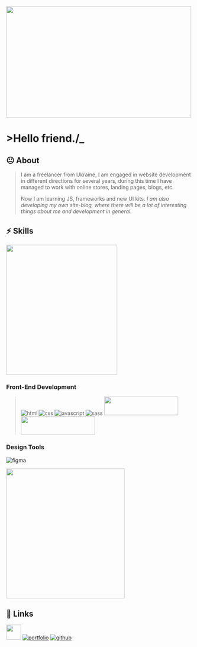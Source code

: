 
# <img src="https://media1.giphy.com/media/v1.Y2lkPTc5MGI3NjExNHlrcWNoM3h3a3J4ZXptcm83OGlrM2xvMHQyNTczbDF6OHo4NWljcSZlcD12MV9pbnRlcm5hbF9naWZfYnlfaWQmY3Q9Zw/RPwrO4b46mOdy/giphy.gif" width="500px" height="300px">
# >Hello friend./_

## 😐 About

> I am a freelancer from Ukraine, I am engaged in website development in
> different directions for several years, during this time I have
> managed to work with online stores, landing pages, blogs, etc.
> 
> Now I am learning JS, frameworks and new UI kits. 
> *I am also developing my own site-blog, where there will be a lot of interesting things about me and development in general.*

##  ⚡ Skills
<img src="https://media2.giphy.com/media/v1.Y2lkPTc5MGI3NjExYXE3Z2xxOTRudnJiNHYxdnFlb3Rxdnc5amtnY3JrNWV6Mjg5M3J2MyZlcD12MV9pbnRlcm5hbF9naWZfYnlfaWQmY3Q9Zw/dLolp8dtrYCJi/giphy.gif" width="300px" height="350px">

### Front-End Development

> ![html](https://img.shields.io/badge/HTML5-E34F26?style=for-the-badge&logo=html5&logoColor=white)
> ![css](https://img.shields.io/badge/CSS3-1572B6?style=for-the-badge&logo=css3&logoColor=white)
> ![javascript](https://img.shields.io/badge/JavaScript-323330?style=for-the-badge&logo=javascript&logoColor=F7DF1E)
> ![sass](https://img.shields.io/badge/SASS-CC6699?style=for-the-badge&logo=sass&logoColor=white)
> [<img
> src="https://tailwindcss.com/_next/static/media/tailwindcss-logotype-white.944c5d0ef628083bb316f9b3d643385c86bcdb3d.svg"
> width="200px" height="50px">](https://tailwindcss.com/)
> [<img src="https://astro.build/assets/press/astro-logo-dark.svg"
> width="200px" height="50px">](https://astro.build/) 

### Design Tools
![figma](https://img.shields.io/badge/figma-000000?style=for-the-badge&logo=figma&logoColor=white)

<img src="https://media0.giphy.com/media/v1.Y2lkPTc5MGI3NjExc3VoaXV0d3Iyc3lmM3h6a3d1dTlzeG9ibjF6ZWV5eXgxMHZrNnJreiZlcD12MV9pbnRlcm5hbF9naWZfYnlfaWQmY3Q9Zw/BlWF2vzpIPB0A/giphy.gif" width="320px" height="350px">

## 🔗 Links
[<img src="https://seeklogo.com/images/B/behance-logo-1373E40919-seeklogo.com.png" width="40px" height="40px">](https://www.behance.net/alexvracky)
[![portfolio](https://img.shields.io/badge/Portfolio-5340ff?style=for-the-badge&logo=Google-chrome&logoColor=white)](https://vratskyi.github.io/)
[![github](https://img.shields.io/badge/GitHub-000000?style=for-the-badge&logo=GitHub&logoColor=white)](https://github.com/vratskyi)
